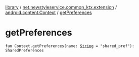 [library](../../index.md) / [net.newstyleservice.common_ktx.extension](../index.md) / [android.content.Context](index.md) / [getPreferences](./get-preferences.md)

# getPreferences

`fun Context.getPreferences(name: `[`String`](https://kotlinlang.org/api/latest/jvm/stdlib/kotlin/-string/index.html)` = "shared_pref"): SharedPreferences`